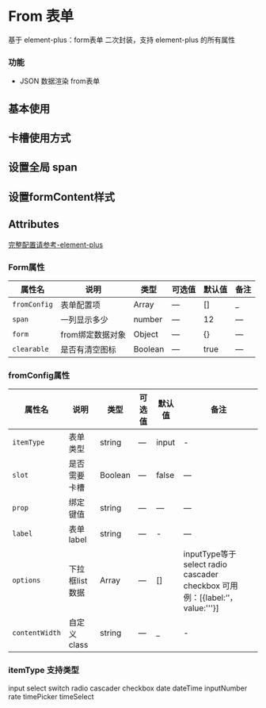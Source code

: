 # From 表单

基于 element-plus：form表单 二次封装，支持 element-plus 的所有属性

### 功能

- JSON 数据渲染 from表单

## 基本使用

<demo src="./index.vue"></demo>

## 卡槽使用方式

<demo src="./slot.vue"></demo>

## 设置全局 span

<demo src="./slot.vue"></demo>

## 设置formContent样式

<demo src="./otherStyle.vue"></demo>

## Attributes

[完整配置请参考-element-plus](https://element-plus.org/zh-CN/component/form.html)

### Form属性

| 属性名                | 说明                                                                            | 类型      | 可选值     | 默认值                     | 备注  |
|--------------------|-------------------------------------------------------------------------------|---------| ---------- |-------------------------|-----|
| `fromConfig`       | 表单配置项                                                                         | Array   | —          | []                      | _   |
| `span`             | 一列显示多少                                                                        | number  | —          | 12                      | —   |
| `form`             | from绑定数据对象                                                                    | Object  | —          | {}                      | —   |
| `clearable`        | 是否有清空图标                                                                       | Boolean   | —          | true                    | —   |

### fromConfig属性

| 属性名                | 说明        | 类型      | 可选值     | 默认值   | 备注 |
|--------------------|-----------|---------| -------- |-------|--|
| `itemType`       | 表单类型      | string  | —        | input | - |
| `slot`             | 是否需要卡槽    | Boolean | —        | false | — |
| `prop`             | 绑定键值      | string  | —        | —     | — |
| `label`        | 表单label   | string  | —        | -     | — |
| `options`        | 下拉框list数据 | Array   | —        | []    | inputType等于 select radio  cascader checkbox 可用 例：[{label:‘’，value:'''}] |
| `contentWidth`        | 自定义class | string   | —        | _    | -|

### itemType 支持类型

input  select  switch  radio  cascader checkbox
date   dateTime  inputNumber  rate  timePicker  timeSelect
